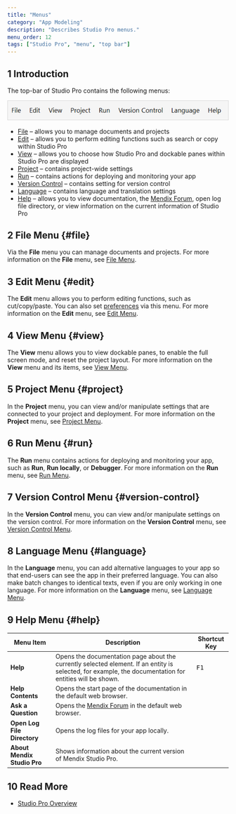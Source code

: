 ```yaml
---
title: "Menus"
category: "App Modeling"
description: "Describes Studio Pro menus."
menu_order: 12
tags: ["Studio Pro", "menu", "top bar"]
---
```


## 1 Introduction

The top-bar of Studio Pro contains the following menus:

![Menu-bar](attachments/menus/menu-bar.png)

* [File](#file) – allows you to manage documents and projects
* [Edit](#edit) – allows you to perform editing functions such as search or copy within Studio Pro
* [View](#view) – allows you to choose how Studio Pro and dockable panes within Studio Pro are displayed
* [Project](#project) – contains project-wide settings
* [Run](#run) – contains actions for deploying and monitoring your app 
* [Version Control](#version-control) – contains setting for version control
* [Language](#language) – contains language and translation settings
* [Help](#help)  – allows you to view documentation, the [Mendix Forum](https://forum.mendixcloud.com/index4.html), open log file directory, or view information on  the current information of Studio Pro

## 2 File Menu {#file}

Via the **File** menu you can manage documents and projects. For more information on the **File** menu, see [File Menu](file-menu).

## 3 Edit Menu {#edit}

The **Edit** menu allows you to perform editing functions, such as cut/copy/paste. You can also set [preferences](preferences-dialog) via this menu. For more information on the **Edit** menu, see [Edit Menu](edit-menu).

## 4 View Menu {#view}

The **View** menu allows you to view dockable panes, to enable the full screen mode, and reset the project layout. For more information on the **View** menu and its items, see [View Menu](view-menu).

## 5 Project Menu {#project}

In the **Project** menu, you can view and/or manipulate settings that are connected to your project and deployment. For more information on the **Project** menu, see [Project Menu](project-menu).

## 6 Run Menu {#run}

The **Run** menu contains actions for deploying and monitoring your app, such as **Run**, **Run locally**, or **Debugger**. For more information on the **Run** menu, see [Run Menu](run-menu). 

## 7 Version Control Menu {#version-control}

In the **Version Control** menu, you can view and/or manipulate settings on the version control. For more information on the **Version Control** menu, see [Version Control Menu](version-control-menu).

## 8 Language Menu {#language}

In the **Language** menu, you can add alternative languages to your app so that end-users can see the app in their preferred language. You can also make batch changes to identical texts, even if you are only working in one language. For more information on the **Language** menu, see [Language Menu](translatable-texts).

## 9 Help Menu {#help}

| Menu Item | Description | Shortcut Key |
| --- | --- | --- |
| **Help** | Opens the documentation page about the currently selected element. If an entity is selected, for example, the documentation for entities will be shown. | <kbd>F1</kbd> |
| **Help Contents** | Opens the start page of the documentation in the default web browser. |   |
| **Ask a Question** | Opens the [Mendix Forum](https://forum.mendixcloud.com/index4.html) in the default web browser. |   |
| **Open Log File Directory** | Opens the log files for your app locally. |   |
| **About Mendix Studio Pro** | Shows information about the current version of Mendix Studio Pro. |   |

## 10 Read More

* [Studio Pro Overview](studio-pro-overview)
